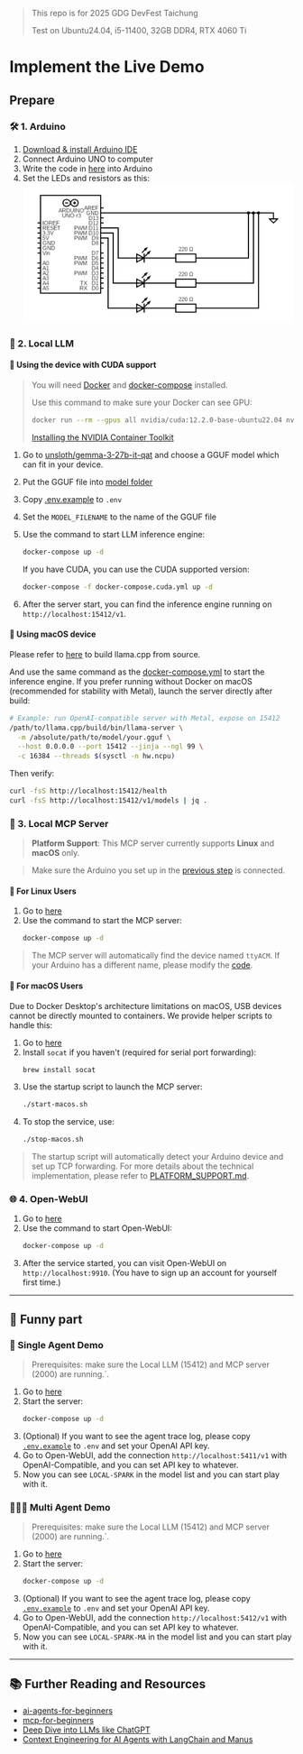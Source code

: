 > This repo is for 2025 GDG DevFest Taichung
> 
> Test on Ubuntu24.04, i5-11400, 32GB DDR4, RTX 4060 Ti

# Implement the Live Demo

## Prepare

### 🛠️ 1. Arduino

1. [Download & install Arduino IDE](https://docs.arduino.cc/software/ide/)
2. Connect Arduino UNO to computer
3. Write the code in [here](./arduino_code/led_serial_port_control/led_serial_port_control.ino) into Arduino
4. Set the LEDs and resistors as this: ![circuit](./assets/circuit.png)

### 🧠 2. Local LLM

#### 🚀 Using the device with CUDA support

> You will need [Docker](https://www.docker.com/get-started/) and [docker-compose](https://github.com/docker/compose) installed.
>
> Use this command to make sure your Docker can see GPU:  
> ```bash
> docker run --rm --gpus all nvidia/cuda:12.2.0-base-ubuntu22.04 nvidia-smi
> ```
> 
> [Installing the NVIDIA Container Toolkit](https://docs.nvidia.com/datacenter/cloud-native/container-toolkit/latest/install-guide.html)

1. Go to [unsloth/gemma-3-27b-it-qat](https://huggingface.co/unsloth/gemma-3-27b-it-qat) and choose a GGUF model which can fit in your device.
2. Put the GGUF file into [model folder](./llamacpp-deploy/model/)
3. Copy [.env.example](./llamacpp-deploy/.env.example) to `.env`
4. Set the `MODEL_FILENAME` to the name of the GGUF file
5. Use the command to start LLM inference engine:
    ```bash
    docker-compose up -d
    ```

    If you have CUDA, you can use the CUDA supported version:
    ```bash
    docker-compose -f docker-compose.cuda.yml up -d
    ```
6. After the server start, you can find the inference engine running on `http://localhost:15412/v1`.

#### 🍎 Using macOS device

Please refer to [here](./llamacpp-deploy/Build%20llama%20cpp%20on%20macOS%20from%20scratch.md) to build llama.cpp from source.

And use the same command as the [docker-compose.yml](./llamacpp-deploy/docker-compose.yml) to start the inference engine.
If you prefer running without Docker on macOS (recommended for stability with Metal), launch the server directly after build:

```bash
# Example: run OpenAI-compatible server with Metal, expose on 15412
/path/to/llama.cpp/build/bin/llama-server \
  -m /absolute/path/to/model/your.gguf \
  --host 0.0.0.0 --port 15412 --jinja --ngl 99 \
  -c 16384 --threads $(sysctl -n hw.ncpu)
```

Then verify:
```bash
curl -fsS http://localhost:15412/health
curl -fsS http://localhost:15412/v1/models | jq .
```

### 🔌 3. Local MCP Server

> **Platform Support**: This MCP server currently supports **Linux** and **macOS** only.

> Make sure the Arduino you set up in the [previous step](#1-arduino) is connected.

#### 🐧 For Linux Users

1. Go to [here](./mcp/lights-mcp-server/)
2. Use the command to start the MCP server:
    ```bash
    docker-compose up -d
    ```

> The MCP server will automatically find the device named `ttyACM`. If your Arduino has a different name, please modify the [code](./mcp/lights-mcp-server/src/server.py).

#### 🍏 For macOS Users

Due to Docker Desktop's architecture limitations on macOS, USB devices cannot be directly mounted to containers. We provide helper scripts to handle this:

1. Go to [here](./mcp/lights-mcp-server/)
2. Install `socat` if you haven't (required for serial port forwarding):
    ```bash
    brew install socat
    ```
3. Use the startup script to launch the MCP server:
    ```bash
    ./start-macos.sh
    ```
4. To stop the service, use:
    ```bash
    ./stop-macos.sh
    ```

> The startup script will automatically detect your Arduino device and set up TCP forwarding. For more details about the technical implementation, please refer to [PLATFORM_SUPPORT.md](./mcp/lights-mcp-server/PLATFORM_SUPPORT.md).

### 🌐 4. Open-WebUI

1. Go to [here](./open-webui-deploy/)
2. Use the command to start Open-WebUI:
    ```bash
    docker-compose up -d
    ```
3. After the service started, you can visit Open-WebUI on `http://localhost:9910`. (You have to sign up an account for yourself first time.)

---

## 🎉 Funny part

### 🤖 Single Agent Demo
> Prerequisites: make sure the Local LLM (15412) and MCP server (2000) are running.`.

1. Go to [here](./local-spark/)
2. Start the server:
    ```bash
    docker-compose up -d
    ```
3. (Optional) If you want to see the agent trace log, please copy [`.env.example`](./local-spark/.env.example) to `.env` and set your OpenAI API key.
4. Go to Open-WebUI, add the connection `http://localhost:5411/v1` with OpenAI-Compatible, and you can set API key to whatever.
5. Now you can see `LOCAL-SPARK` in the model list and you can start play with it.

### 🧑‍🤝‍🧑 Multi Agent Demo
> Prerequisites: make sure the Local LLM (15412) and MCP server (2000) are running.`.

1. Go to [here](./local-spark-ma/)
2. Start the server:
    ```bash
    docker-compose up -d
    ```
3. (Optional) If you want to see the agent trace log, please copy [`.env.example`](./local-spark-ma/.env.example) to `.env` and set your OpenAI API key.
4. Go to Open-WebUI, add the connection `http://localhost:5412/v1` with OpenAI-Compatible, and you can set API key to whatever.
5. Now you can see `LOCAL-SPARK-MA` in the model list and you can start play with it.

---

## 📚 Further Reading and Resources

- [ai-agents-for-beginners](https://github.com/microsoft/ai-agents-for-beginners)
- [mcp-for-beginners](https://github.com/microsoft/mcp-for-beginners)
- [Deep Dive into LLMs like ChatGPT](https://youtu.be/7xTGNNLPyMI)
- [Context Engineering for AI Agents with LangChain and Manus](https://youtu.be/6_BcCthVvb8)